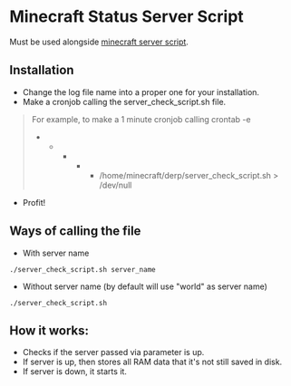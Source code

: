# Minecraft Status Server Script

Must be used alongside [minecraft server script](https://github.com/sandain/MinecraftServerControlScript).

## Installation

* Change the log file name into a proper one for your installation.
* Make a cronjob calling the server_check_script.sh file.
> For example, to make a 1 minute cronjob calling
> crontab -e
> * * * * * /home/minecraft/derp/server_check_script.sh > /dev/null
* Profit!

## Ways of calling the file

* With server name

```
./server_check_script.sh server_name
```

* Without server name (by default will use "world" as server name)

```
./server_check_script.sh
```

## How it works:

* Checks if the server passed via parameter is up.
* If server is up, then stores all RAM data that it's not still saved in disk.
* If server is down, it starts it.
